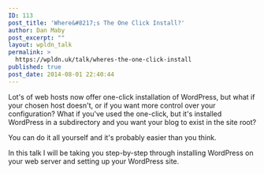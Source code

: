 ```yaml
---
ID: 113
post_title: 'Where&#8217;s The One Click Install?'
author: Dan Maby
post_excerpt: ""
layout: wpldn_talk
permalink: >
  https://wpldn.uk/talk/wheres-the-one-click-install
published: true
post_date: 2014-08-01 22:40:44
---
```

Lot's of web hosts now offer one-click installation of WordPress, but what if your chosen host doesn't, or if you want more control over your configuration? What if you've used the one-click, but it's installed WordPress in a subdirectory and you want your blog to exist in the site root?

You can do it all yourself and it's probably easier than you think.

In this talk I will be taking you step-by-step through installing WordPress on your web server and setting up your WordPress site.